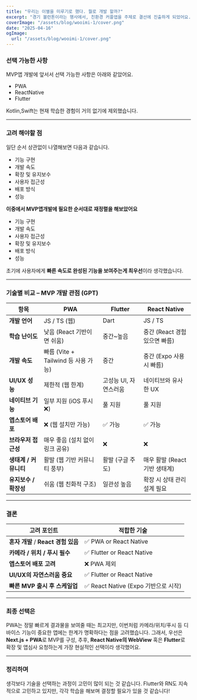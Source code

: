 ```yaml
---
title: "우리는 이별을 미루기로 했다. 뭘로 개발 할까?"
excerpt: "경기 볼런톤이라는 행사에서, 친환경 커플앱을 주제로 결선에 진출하게 되었어요. MVP앱 개발이 필요한 상황에서, 다양한 점을 고려해서 어떤 기술을 선택할지 고민해보았습니다."
coverImage: "/assets/blog/wooimi-1/cover.png"
date: "2025-04-16"
ogImage:
  url: "/assets/blog/wooimi-1/cover.png"
---
```


### **선택 가능한 사항**

MVP앱 개발에 앞서서 선택 가능한 사항은 아래와 같았어요. 
- PWA
- ReactNative
- Flutter
  
Kotlin,Swift는 현재 학습한 경험이 거의 없기에 제외했습니다.

---

### **고려 해야할 점**
일단 순서 상관없이 나열해보면 다음과 같습니다.
- 기능 구현
- 개발 속도
- 확장 및 유지보수
- 사용자 접근성
- 배포 방식
- 성능

**이중에서 MVP앱개발에 필요한 순서대로 재정렬을 해보았어요**
- 기능 구현
- 개발 속도
- 사용자 접근성
- 확장 및 유지보수
- 배포 방식
- 성능

초기에 사용자에게 **빠른 속도로 완성된 기능을 보여주는게 최우선**이라 생각했습니다.

---

### 기술별 비교 – MVP 개발 관점 (GPT)

| 항목 | **PWA** | **Flutter** | **React Native** |
|------|---------|-------------|------------------|
| **개발 언어** | JS / TS (웹) | Dart | JS / TS |
| **학습 난이도** | 낮음 (React 기반이면 쉬움) | 중간~높음 | 중간 (React 경험 있으면 빠름) |
| **개발 속도** | 빠름 (Vite + Tailwind 등 사용 가능) | 중간 | 중간 (Expo 사용 시 빠름) |
| **UI/UX 성능** | 제한적 (웹 한계) | 고성능 UI, 자연스러움 | 네이티브와 유사한 UX |
| **네이티브 기능** | 일부 지원 (iOS 푸시❌) | 풀 지원 | 풀 지원 |
| **앱스토어 배포** | ❌ (웹 설치만 가능) | ✅ 가능 | ✅ 가능 |
| **브라우저 접근성** | 매우 좋음 (설치 없이 링크 공유) | ❌ | ❌ |
| **생태계 / 커뮤니티** | 활발 (웹 기반 커뮤니티 풍부) | 활발 (구글 주도) | 매우 활발 (React 기반 생태계) |
| **유지보수 / 확장성** | 쉬움 (웹 친화적 구조) | 일관성 높음 | 확장 시 상태 관리 설계 필요 |

---

### 결론

| 고려 포인트 | 적합한 기술 |
|-------------|-------------|
| **혼자 개발** / **React 경험 있음** | ✅ PWA or React Native |
| **카메라 / 위치 / 푸시 필수** | ✅ Flutter or React Native |
| **앱스토어 배포 고려** | ❌ PWA 제외 |
| **UI/UX의 자연스러움 중요** | ✅ Flutter or React Native |
| **빠른 MVP 출시 후 스케일업** | ✅ React Native (Expo 기반으로 시작) |

---

### 최종 선택은

PWA는 정말 빠르게 결과물을 보여줄 때는 최고지만, 이번처럼 카메라/위치/푸시 등 디바이스 기능이 중요한 앱에는 한계가 명확하다는 점을 고려했습니다.
그래서, 우선은 **Next.js + PWA**로 MVP를 구성, 추후, **React Native의 WebView** 혹은 **Flutter**로 확장 및 앱심사 요청하는게 가장 현실적인 선택이라 생각했어요.

---

### 정리하며

생각보다 기술을 선택하는 과정이 고민이 많이 되는 것 같습니다. Flutter와 RN도 지속적으로 고민하고 있지만, 각각 학습을 해보며 결정할 필요가 있을 것 같습니다!